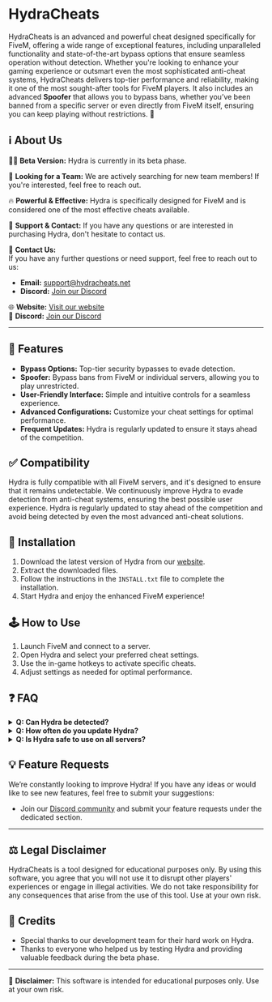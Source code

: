 # HydraCheats

HydraCheats is an advanced and powerful cheat designed specifically for FiveM, offering a wide range of exceptional features, including unparalleled functionality and state-of-the-art bypass options that ensure seamless operation without detection. Whether you're looking to enhance your gaming experience or outsmart even the most sophisticated anti-cheat systems, HydraCheats delivers top-tier performance and reliability, making it one of the most sought-after tools for FiveM players. It also includes an advanced **Spoofer** that allows you to bypass bans, whether you’ve been banned from a specific server or even directly from FiveM itself, ensuring you can keep playing without restrictions. 🚀  

## ℹ️ About Us  
👩‍💻 **Beta Version:** Hydra is currently in its beta phase.  

🤝 **Looking for a Team:** We are actively searching for new team members! If you're interested, feel free to reach out.  

🔥 **Powerful & Effective:** Hydra is specifically designed for FiveM and is considered one of the most effective cheats available.  

📩 **Support & Contact:** If you have any questions or are interested in purchasing Hydra, don't hesitate to contact us.  

📧 **Contact Us:**  
If you have any further questions or need support, feel free to reach out to us:  
- **Email:** support@hydracheats.net  
- **Discord:** [Join our Discord](https://discord.gg/UR6psFPfK9)  

🌐 **Website:** [Visit our website](https://hydracheats.netlify.app)  
💬 **Discord:** [Join our Discord](https://discord.gg/UR6psFPfK9)  

---

## 🔧 Features  
- **Bypass Options:** Top-tier security bypasses to evade detection.  
- **Spoofer:** Bypass bans from FiveM or individual servers, allowing you to play unrestricted.  
- **User-Friendly Interface:** Simple and intuitive controls for a seamless experience.  
- **Advanced Configurations:** Customize your cheat settings for optimal performance.  
- **Frequent Updates:** Hydra is regularly updated to ensure it stays ahead of the competition.  

## ✅ Compatibility  
Hydra is fully compatible with all FiveM servers, and it's designed to ensure that it remains undetectable. We continuously improve Hydra to evade detection from anti-cheat systems, ensuring the best possible user experience. Hydra is regularly updated to stay ahead of the competition and avoid being detected by even the most advanced anti-cheat solutions.  

## 🚀 Installation  
1. Download the latest version of Hydra from our [website](https://hydracheats.netlify.app).  
2. Extract the downloaded files.  
3. Follow the instructions in the `INSTALL.txt` file to complete the installation.  
4. Start Hydra and enjoy the enhanced FiveM experience!  

## 🕹️ How to Use  
1. Launch FiveM and connect to a server.  
2. Open Hydra and select your preferred cheat settings.  
3. Use the in-game hotkeys to activate specific cheats.  
4. Adjust settings as needed for optimal performance.  

## ❓ FAQ

<details>
  <summary><b>Q: Can Hydra be detected?</b></summary>
  A: Hydra is designed to avoid detection by advanced anti-cheat systems. However, we recommend using it responsibly and adhering to the rules of the servers you play on.
</details>

<details>
  <summary><b>Q: How often do you update Hydra?</b></summary>
  A: Hydra is frequently updated to ensure it stays ahead of detection methods used by anti-cheat software. We release updates regularly to maintain the tool's effectiveness.
</details>

<details>
  <summary><b>Q: Is Hydra safe to use on all servers?</b></summary>
  A: Hydra is safe to use on most servers, but we advise checking server rules to ensure you're compliant with their guidelines before using any cheats.
</details>

## 💡 Feature Requests  
We’re constantly looking to improve Hydra! If you have any ideas or would like to see new features, feel free to submit your suggestions:

- Join our [Discord community](https://discord.gg/hydracheats) and submit your feature requests under the dedicated section.  

---

## ⚖️ Legal Disclaimer  
HydraCheats is a tool designed for educational purposes only. By using this software, you agree that you will not use it to disrupt other players' experiences or engage in illegal activities. We do not take responsibility for any consequences that arise from the use of this tool. Use at your own risk.

## 🎉 Credits  
- Special thanks to our development team for their hard work on Hydra.  
- Thanks to everyone who helped us by testing Hydra and providing valuable feedback during the beta phase.

---

📢 **Disclaimer:** This software is intended for educational purposes only. Use at your own risk.
